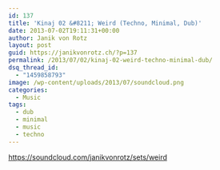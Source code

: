 ```yaml
---
id: 137
title: 'Kinaj 02 &#8211; Weird (Techno, Minimal, Dub)'
date: 2013-07-02T19:11:31+00:00
author: Janik von Rotz
layout: post
guid: https://janikvonrotz.ch/?p=137
permalink: /2013/07/02/kinaj-02-weird-techno-minimal-dub/
dsq_thread_id:
  - "1459858793"
image: /wp-content/uploads/2013/07/soundcloud.png
categories:
  - Music
tags:
  - dub
  - minimal
  - music
  - techno
---
```

https://soundcloud.com/janikvonrotz/sets/weird